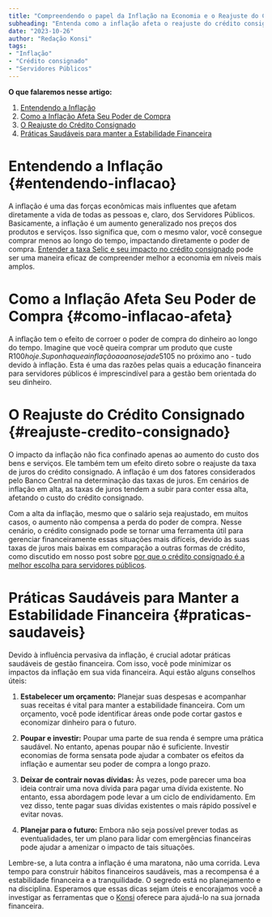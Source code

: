 ```yaml
---
title: "Compreendendo o papel da Inflação na Economia e o Reajuste do Crédito Consignado para Servidores Públicos"
subheading: "Entenda como a inflação afeta o reajuste do crédito consignado e suas implicações na vida financeira dos servidores públicos."
date: "2023-10-26"
author: "Redação Konsi"
tags:
- "Inflação"
- "Crédito consignado"
- "Servidores Públicos"
---
```


**O que falaremos nesse artigo:**
1. [Entendendo a Inflação](#entendendo-inflacao)
2. [Como a Inflação Afeta Seu Poder de Compra](#como-inflacao-afeta)
3. [O Reajuste do Crédito Consignado](#reajuste-credito-consignado)
4. [Práticas Saudáveis para manter a Estabilidade Financeira](#praticas-saudaveis)

# Entendendo a Inflação {#entendendo-inflacao}

A inflação é uma das forças econômicas mais influentes que afetam diretamente a vida de todas as pessoas e, claro, dos Servidores Públicos. Basicamente, a inflação é um aumento generalizado nos preços dos produtos e serviços. Isso significa que, com o mesmo valor, você consegue comprar menos ao longo do tempo, impactando diretamente o poder de compra. [Entender a taxa Selic e seu impacto no crédito consignado](konsi.com.br/postagens/compreendendo-a-taxa-selic-e-o-impacto-no-crdito-consignado) pode ser uma maneira eficaz de compreender melhor a economia em níveis mais amplos.

# Como a Inflação Afeta Seu Poder de Compra {#como-inflacao-afeta}

A inflação tem o efeito de corroer o poder de compra do dinheiro ao longo do tempo. Imagine que você queira comprar um produto que custe R$100 hoje. Suponha que a inflação ao ano seja de 5%. Isso significa que, em média, prevê-se que o mesmo produto custará R$105 no próximo ano - tudo devido à inflação. Esta é uma das razões pelas quais a educação financeira para servidores públicos é imprescindível para a gestão bem orientada do seu dinheiro.

# O Reajuste do Crédito Consignado {#reajuste-credito-consignado}

O impacto da inflação não fica confinado apenas ao aumento do custo dos bens e serviços. Ele também tem um efeito direto sobre o reajuste da taxa de juros do crédito consignado. A inflação é um dos fatores considerados pelo Banco Central na determinação das taxas de juros. Em cenários de inflação em alta, as taxas de juros tendem a subir para conter essa alta, afetando o custo do crédito consignado.

Com a alta da inflação, mesmo que o salário seja reajustado, em muitos casos, o aumento não compensa a perda do poder de compra. Nesse cenário, o crédito consignado pode se tornar uma ferramenta útil para gerenciar financeiramente essas situações mais difíceis, devido às suas taxas de juros mais baixas em comparação a outras formas de crédito, como discutido em nosso post sobre [por que o crédito consignado é a melhor escolha para servidores públicos](konsi.com.br/postagens/por-que-o-crdito-consignado-a-melhor-escolha-para-servidores-pblicos).

# Práticas Saudáveis para Manter a Estabilidade Financeira {#praticas-saudaveis}

Devido à influência pervasiva da inflação, é crucial adotar práticas saudáveis de gestão financeira. Com isso, você pode minimizar os impactos da inflação em sua vida financeira. Aqui estão alguns conselhos úteis:

1. **Estabelecer um orçamento:** Planejar suas despesas e acompanhar suas receitas é vital para manter a estabilidade financeira. Com um orçamento, você pode identificar áreas onde pode cortar gastos e economizar dinheiro para o futuro.

2. **Poupar e investir:** Poupar uma parte de sua renda é sempre uma prática saudável. No entanto, apenas poupar não é suficiente. Investir economias de forma sensata pode ajudar a combater os efeitos da inflação e aumentar seu poder de compra a longo prazo.

3. **Deixar de contrair novas dívidas:** Às vezes, pode parecer uma boa ideia contrair uma nova dívida para pagar uma dívida existente. No entanto, essa abordagem pode levar a um ciclo de endividamento. Em vez disso, tente pagar suas dívidas existentes o mais rápido possível e evitar novas.

4. **Planejar para o futuro:** Embora não seja possível prever todas as eventualidades, ter um plano para lidar com emergências financeiras pode ajudar a amenizar o impacto de tais situações.

Lembre-se, a luta contra a inflação é uma maratona, não uma corrida. Leva tempo para construir hábitos financeiros saudáveis, mas a recompensa é a estabilidade financeira e a tranquilidade. O segredo está no planejamento e na disciplina. Esperamos que essas dicas sejam úteis e encorajamos você a investigar as ferramentas que o [Konsi](https://www.konsi.com.br/download-app) oferece para ajudá-lo na sua jornada financeira.